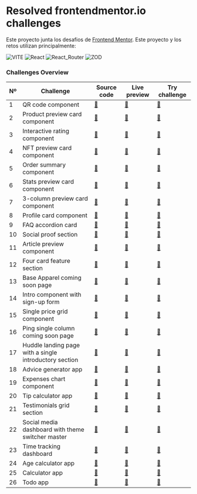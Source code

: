 # Resolved frontendmentor.io challenges

Este proyecto junta los desafios de [Frontend Mentor](https://www.frontendmentor.io/challenges/calculator-app-9lteq5N29). Este proyecto y los retos utilizan principalmente:

![VITE](https://img.shields.io/badge/vite-v6.0-B73BFE?labelColor=000000&style=for-the-badge&logo=vite&logoColor=B73BFE)
![React](https://img.shields.io/badge/react-v18.3-61DAFB?labelColor=000000&style=for-the-badge&logo=react&logoColor=61DAFB)
![React_Router](https://img.shields.io/badge/react_router-v6.28-CA4245?labelColor=000000&style=for-the-badge&logo=react-router&logoColor=CA4245)
![ZOD](https://img.shields.io/badge/Zod-v3.24-3068B7?labelColor=000000&style=for-the-badge&logo=zod&logoColor=3068B7)

### Challenges Overview

| Nº  | Challenge                                              | Source code      | Live preview     | Try challenge    |
| --- | ------------------------------------------------------ | ---------------- | ---------------- | ---------------- |
| 1   | QR code component                                      | [:link:][code1]  | [:link:][live1]  | [:link:][live1]  |
| 2   | Product preview card component                         | [:link:][code2]  | [:link:][live2]  | [:link:][live2]  |
| 3   | Interactive rating component                           | [:link:][code3]  | [:link:][live3]  | [:link:][live3]  |
| 4   | NFT preview card component                             | [:link:][code4]  | [:link:][live4]  | [:link:][live4]  |
| 5   | Order summary component                                | [:link:][code5]  | [:link:][live5]  | [:link:][live5]  |
| 6   | Stats preview card component                           | [:link:][code6]  | [:link:][live6]  | [:link:][live6]  |
| 7   | 3-column preview card component                        | [:link:][code7]  | [:link:][live7]  | [:link:][live7]  |
| 8   | Profile card component                                 | [:link:][code8]  | [:link:][live8]  | [:link:][live8]  |
| 9   | FAQ accordion card                                     | [:link:][code9]  | [:link:][live9]  | [:link:][live9]  |
| 10  | Social proof section                                   | [:link:][code10] | [:link:][live10] | [:link:][live10] |
| 11  | Article preview component                              | [:link:][code11] | [:link:][live11] | [:link:][live11] |
| 12  | Four card feature section                              | [:link:][code12] | [:link:][live12] | [:link:][live12] |
| 13  | Base Apparel coming soon page                          | [:link:][code13] | [:link:][live13] | [:link:][live13] |
| 14  | Intro component with sign-up form                      | [:link:][code14] | [:link:][live14] | [:link:][live14] |
| 15  | Single price grid component                            | [:link:][code15] | [:link:][live15] | [:link:][live15] |
| 16  | Ping single column coming soon page                    | [:link:][code16] | [:link:][live16] | [:link:][live16] |
| 17  | Huddle landing page with a single introductory section | [:link:][code17] | [:link:][live17] | [:link:][live17] |
| 18  | Advice generator app                                   | [:link:][code18] | [:link:][live18] | [:link:][live18] |
| 19  | Expenses chart component                               | [:link:][code19] | [:link:][live19] | [:link:][live19] |
| 20  | Tip calculator app                                     | [:link:][code20] | [:link:][live20] | [:link:][live20] |
| 21  | Testimonials grid section                              | [:link:][code21] | [:link:][live21] | [:link:][live21] |
| 22  | Social media dashboard with theme switcher master      | [:link:][code22] | [:link:][live22] | [:link:][live22] |
| 23  | Time tracking dashboard                                | [:link:][code23] | [:link:][live23] | [:link:][live23] |
| 24  | Age calculator app                                     | [:link:][code24] | [:link:][live24] | [:link:][live24] |
| 25  | Calculator app                                         | [:link:][code25] | [:link:][live25] | [:link:][live25] |
| 26  | Todo app                                               | [:link:][code26] | [:link:][live26] | [:link:][live26] |

[code1]: https://github.com/javiluli/resolved-frontendmentor-challenges/tree/master/src/challenges/qr-code-component
[live1]: https://rfmc.vercel.app/c/qr-code-component
[challenge1]: https://www.frontendmentor.io/challenges/qr-code-component-iux_sIO_H
[code2]: https://github.com/javiluli/resolved-frontendmentor-challenges/tree/master/src/challenges/product-preview-card-component
[live2]: https://rfmc.vercel.app/c/product-preview-card-component
[challenge2]: https://www.frontendmentor.io/challenges/product-preview-card-component-GO7UmttRfa
[code3]: https://github.com/javiluli/resolved-frontendmentor-challenges/tree/master/src/challenges/interactive-rating-component
[live3]: https://rfmc.vercel.app/c/interactive-rating-component
[challenge3]: https://www.frontendmentor.io/challenges/interactive-rating-component-koxpeBUmI
[code4]: https://github.com/javiluli/resolved-frontendmentor-challenges/tree/master/src/challenges/nft-preview-card-component
[live4]: https://rfmc.vercel.app/c/nft-preview-card-component
[challenge4]: https://www.frontendmentor.io/challenges/nft-preview-card-component-SbdUL_w0U
[code5]: https://github.com/javiluli/resolved-frontendmentor-challenges/tree/master/src/challenges/order-summary-component
[live5]: https://rfmc.vercel.app/c/order-summary-component
[challenge5]: https://www.frontendmentor.io/challenges/order-summary-component-QlPmajDUj
[code6]: https://github.com/javiluli/resolved-frontendmentor-challenges/tree/master/src/challenges/stats-preview-card-component
[live6]: https://rfmc.vercel.app/c/stats-preview-card-component
[challenge6]: https://www.frontendmentor.io/challenges/stats-preview-card-component-8JqbgoU62
[code7]: https://github.com/javiluli/resolved-frontendmentor-challenges/tree/master/src/challenges/three-column-preview-card-component
[live7]: https://rfmc.vercel.app/c/three-column-preview-card-component
[challenge7]: https://www.frontendmentor.io/challenges/3column-preview-card-component-pH92eAR2-
[code8]: https://github.com/javiluli/resolved-frontendmentor-challenges/tree/master/src/challenges/profile-card-component
[live8]: https://rfmc.vercel.app/c/profile-card-component
[challenge8]: https://www.frontendmentor.io/challenges/profile-card-component-cfArpWshJ
[code9]: https://github.com/javiluli/resolved-frontendmentor-challenges/tree/master/src/challenges/faq-accordion-card
[live9]: https://rfmc.vercel.app/c/faq-accordion-card
[challenge9]: https://www.frontendmentor.io/challenges/faq-accordion-card-XlyjD0Oam
[code10]: https://github.com/javiluli/resolved-frontendmentor-challenges/tree/master/src/challenges/social-proof-section
[live10]: https://rfmc.vercel.app/c/social-proof-section
[challenge10]: https://www.frontendmentor.io/challenges/social-proof-section-6e0qTv_bA
[code11]: https://github.com/javiluli/resolved-frontendmentor-challenges/tree/master/src/challenges/article-preview-component
[live11]: https://rfmc.vercel.app/c/article-preview-component
[challenge11]: https://www.frontendmentor.io/challenges/article-preview-component-dYBN_pYFT
[code12]: https://github.com/javiluli/resolved-frontendmentor-challenges/tree/master/src/challenges/four-card-feature-section
[live12]: https://rfmc.vercel.app/c/four-card-feature-section
[challenge12]: https://www.frontendmentor.io/challenges/four-card-feature-section-weK1eFYK
[code13]: https://github.com/javiluli/resolved-frontendmentor-challenges/tree/master/src/challenges/base-apparel-coming-soon-page
[live13]: https://rfmc.vercel.app/c/base-apparel-coming-soon-page
[challenge13]: https://www.frontendmentor.io/challenges/base-apparel-coming-soon-page-5d46b47f8db8a7063f9331a0
[code14]: https://github.com/javiluli/resolved-frontendmentor-challenges/tree/master/src/challenges/intro-component-with-sign-up-form
[live14]: https://rfmc.vercel.app/c/intro-component-with-sign-up-form
[challenge14]: https://www.frontendmentor.io/challenges/intro-component-with-signup-form-5cf91bd49edda32581d28fd1
[code15]: https://github.com/javiluli/resolved-frontendmentor-challenges/tree/master/src/challenges/single-price-grid-component
[live15]: https://rfmc.vercel.app/c/single-price-grid-component
[challenge15]: https://www.frontendmentor.io/challenges/single-price-grid-component-5ce41129d0ff452fec5abbbc
[code16]: https://github.com/javiluli/resolved-frontendmentor-challenges/tree/master/src/challenges/ping-single-column-coming-soon-page
[live16]: https://rfmc.vercel.app/c/ping-single-column-coming-soon-page
[challenge16]: https://www.frontendmentor.io/challenges/ping-single-column-coming-soon-page-5cadd051fec04111f7b848da
[code17]: https://github.com/javiluli/resolved-frontendmentor-challenges/tree/master/src/challenges/huddle-landing-page-with-a-single-introductory-section
[live17]: https://rfmc.vercel.app/c/huddle-landing-page-with-a-single-introductory-section
[challenge17]: https://www.frontendmentor.io/challenges/huddle-landing-page-with-a-single-introductory-section-B_2Wvxgi0
[code18]: https://github.com/javiluli/resolved-frontendmentor-challenges/tree/master/src/challenges/advice-generator-app
[live18]: https://rfmc.vercel.app/c/advice-generator-app
[challenge18]: https://www.frontendmentor.io/challenges/advice-generator-app-QdUG-13db
[code19]: https://github.com/javiluli/resolved-frontendmentor-challenges/tree/master/src/challenges/expenses-chart-component
[live19]: https://rfmc.vercel.app/c/expenses-chart-component
[challenge19]: https://www.frontendmentor.io/challenges/expenses-chart-component-e7yJBUdjwt
[code20]: https://github.com/javiluli/resolved-frontendmentor-challenges/tree/master/src/challenges/tip-calculator-app
[live20]: https://rfmc.vercel.app/c/tip-calculator-app
[challenge20]: https://www.frontendmentor.io/challenges/tip-calculator-app-ugJNGbJUX
[code21]: https://github.com/javiluli/resolved-frontendmentor-challenges/tree/master/src/challenges/testimonials-grid-section
[live21]: https://rfmc.vercel.app/c/testimonials-grid-section
[challenge21]: https://www.frontendmentor.io/challenges/testimonials-grid-section-Nnw6J7Un7
[code22]: https://github.com/javiluli/resolved-frontendmentor-challenges/tree/master/src/challenges/social-media-dashboard-with-theme-switcher-master
[live22]: https://rfmc.vercel.app/c/social-media-dashboard-with-theme-switcher-master
[challenge22]: https://www.frontendmentor.io/challenges/social-media-dashboard-with-theme-switcher-6oY8ozp_H
[code23]: https://github.com/javiluli/resolved-frontendmentor-challenges/tree/master/src/challenges/time-tracking-dashboard
[live23]: https://rfmc.vercel.app/c/time-tracking-dashboard
[challenge23]: https://www.frontendmentor.io/challenges/time-tracking-dashboard-UIQ7167Jw
[code24]: https://github.com/javiluli/resolved-frontendmentor-challenges/tree/master/src/challenges/age-calculator-app
[live24]: https://rfmc.vercel.app/c/age-calculator-app
[challenge24]: https://www.frontendmentor.io/challenges/age-calculator-app-dF9DFFpj-Q
[code25]: https://github.com/javiluli/resolved-frontendmentor-challenges/tree/master/src/challenges/calculator-app
[live25]: https://rfmc.vercel.app/c/calculator-app
[challenge25]: https://www.frontendmentor.io/challenges/calculator-app-9lteq5N29
[code26]: https://github.com/javiluli/resolved-frontendmentor-challenges/tree/master/src/challenges/todo-app
[live26]: https://rfmc.vercel.app/c/todo-app
[challenge26]: https://www.frontendmentor.io/challenges/todo-app-Su1_KokOW
